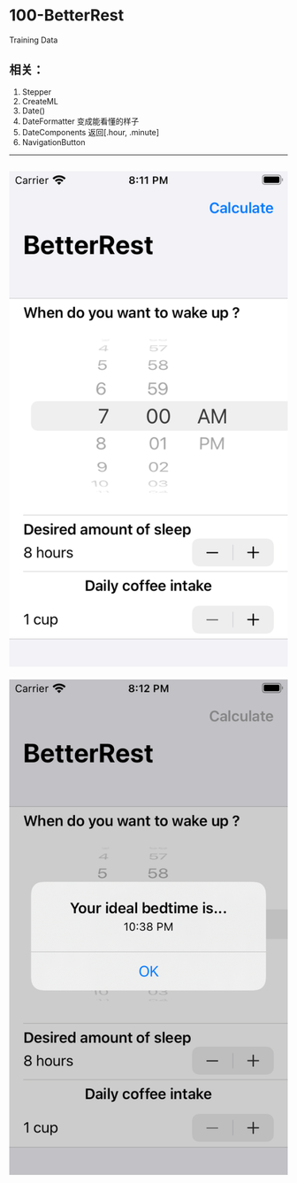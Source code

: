 # 100-BetterRest
Training Data
## 相关：
1. Stepper
2. CreateML
3. Date()
4. DateFormatter
  变成能看懂的样子
5. DateComponents
  返回[.hour, .minute]
6. NavigationButton
---
![Image text](https://github.com/ZimingDai/BetterRest/blob/master/Simulator%20Screen%20Shot%20-%20iPod%20touch%20(7th%20generation)%20-%202020-09-27%20at%2020.11.50.png)
---
![Image text](https://github.com/ZimingDai/BetterRest/blob/master/Simulator%20Screen%20Shot%20-%20iPod%20touch%20(7th%20generation)%20-%202020-09-27%20at%2020.12.32.png)
